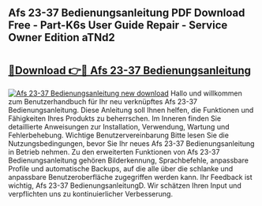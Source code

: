 ## Afs 23-37 Bedienungsanleitung PDF Download Free - Part-K6s User Guide Repair - Service Owner Edition aTNd2

# <h2><a href="http://df4jfst.blite.top/?on=Afs+23-37+Bedienungsanleitung">🔗Download 👉🔴 Afs 23-37 Bedienungsanleitung</a></h2>

[![Afs 23-37 Bedienungsanleitung new download](https://i.imgur.com/lujVjoI.png)](http://df4jfst.blite.top/?on=Afs+23-37+Bedienungsanleitung)
Hallo und willkommen zum Benutzerhandbuch für Ihr neu verknüpftes Afs 23-37 Bedienungsanleitung. Diese Anleitung soll Ihnen helfen, die Funktionen und Fähigkeiten Ihres Produkts zu beherrschen. Im Inneren finden Sie detaillierte Anweisungen zur Installation, Verwendung, Wartung und Fehlerbehebung. Wichtige Benutzervereinbarung Bitte lesen Sie die Nutzungsbedingungen, bevor Sie Ihr neues Afs 23-37 Bedienungsanleitung in Betrieb nehmen. Zu den erweiterten Funktionen von Afs 23-37 Bedienungsanleitung gehören Bilderkennung, Sprachbefehle, anpassbare Profile und automatische Backups, auf die alle über die schlanke und anpassbare Benutzeroberfläche zugegriffen werden kann. Ihr Feedback ist wichtig, Afs 23-37 BedienungsanleitungD. Wir schätzen Ihren Input und verpflichten uns zu kontinuierlicher Verbesserung.
